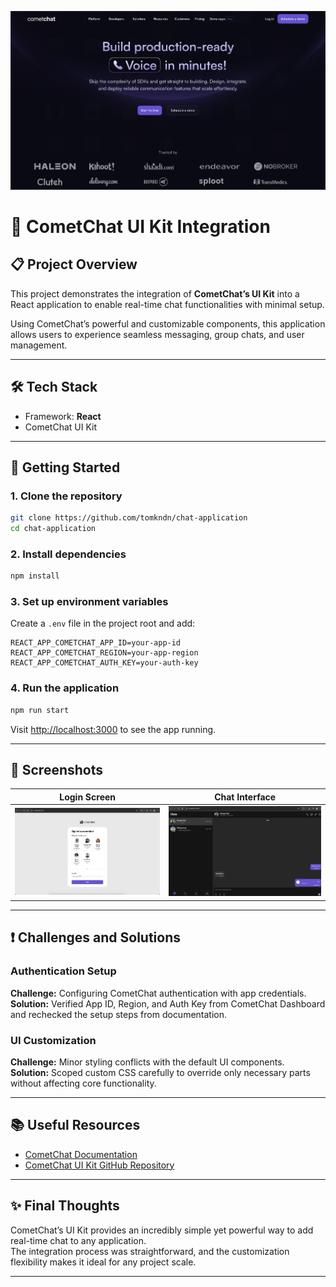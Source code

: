<p align="center">
  <img src="screenshots/banner.png" alt="CometChat UI Integration Banner" />
</p>

# 🚀 CometChat UI Kit Integration

## 📋 Project Overview
This project demonstrates the integration of **CometChat’s UI Kit** into a React application to enable real-time chat functionalities with minimal setup.

Using CometChat’s powerful and customizable components, this application allows users to experience seamless messaging, group chats, and user management.

---

## 🛠️ Tech Stack
- Framework: **React**
- CometChat UI Kit

---

## 🚀 Getting Started

### 1. Clone the repository
```bash
git clone https://github.com/tomkndn/chat-application
cd chat-application
```

### 2. Install dependencies
```bash
npm install
```

### 3. Set up environment variables
Create a `.env` file in the project root and add:
```
REACT_APP_COMETCHAT_APP_ID=your-app-id
REACT_APP_COMETCHAT_REGION=your-app-region
REACT_APP_COMETCHAT_AUTH_KEY=your-auth-key
```
### 4. Run the application
```bash
npm run start
```

Visit [http://localhost:3000](http://localhost:3000) to see the app running.

---

## 📸 Screenshots

| Login Screen | Chat Interface |
|:------------:|:--------------:|
| ![Login Screenshot](screenshots/login.png) | ![Chat Screenshot](screenshots/chat.png) |

---

## ❗ Challenges and Solutions

### Authentication Setup
**Challenge:** Configuring CometChat authentication with app credentials.  
**Solution:** Verified App ID, Region, and Auth Key from CometChat Dashboard and rechecked the setup steps from documentation.

### UI Customization
**Challenge:** Minor styling conflicts with the default UI components.  
**Solution:** Scoped custom CSS carefully to override only necessary parts without affecting core functionality.

---

## 📚 Useful Resources
- [CometChat Documentation](https://www.cometchat.com/docs/)
- [CometChat UI Kit GitHub Repository](https://github.com/cometchat-pro)

---

## ✨ Final Thoughts
CometChat’s UI Kit provides an incredibly simple yet powerful way to add real-time chat to any application.  
The integration process was straightforward, and the customization flexibility makes it ideal for any project scale.

---